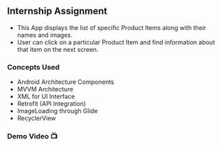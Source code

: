 ## Internship Assignment 
- This App displays the list of specific Product Items along with their names and images.
- User can click on a particular Product Item and find information about that item on the next screen.

### Concepts Used
- Android Architecture Components
- MVVM Architecture
- XML for UI Interface
- Retrofit (API Integration)
- ImageLoading through Glide
- RecyclerView

### Demo Video 📺

